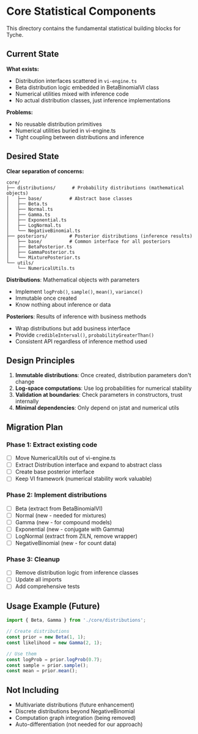 # Core Statistical Components

This directory contains the fundamental statistical building blocks for Tyche.

## Current State

**What exists:**
- Distribution interfaces scattered in `vi-engine.ts`
- Beta distribution logic embedded in BetaBinomialVI class
- Numerical utilities mixed with inference code
- No actual distribution classes, just inference implementations

**Problems:**
- No reusable distribution primitives
- Numerical utilities buried in vi-engine.ts
- Tight coupling between distributions and inference

## Desired State

**Clear separation of concerns:**
```
core/
├── distributions/      # Probability distributions (mathematical objects)
│   ├── base/          # Abstract base classes
│   ├── Beta.ts
│   ├── Normal.ts
│   ├── Gamma.ts
│   ├── Exponential.ts
│   ├── LogNormal.ts
│   └── NegativeBinomial.ts
├── posteriors/        # Posterior distributions (inference results)
│   ├── base/          # Common interface for all posteriors
│   ├── BetaPosterior.ts
│   ├── GammaPosterior.ts
│   └── MixturePosterior.ts
└── utils/
    └── NumericalUtils.ts
```

**Distributions**: Mathematical objects with parameters
- Implement `logProb()`, `sample()`, `mean()`, `variance()`
- Immutable once created
- Know nothing about inference or data

**Posteriors**: Results of inference with business methods  
- Wrap distributions but add business interface
- Provide `credibleInterval()`, `probabilityGreaterThan()`
- Consistent API regardless of inference method used

## Design Principles

1. **Immutable distributions**: Once created, distribution parameters don't change
2. **Log-space computations**: Use log probabilities for numerical stability
3. **Validation at boundaries**: Check parameters in constructors, trust internally
4. **Minimal dependencies**: Only depend on jstat and numerical utils

## Migration Plan

### Phase 1: Extract existing code
- [ ] Move NumericalUtils out of vi-engine.ts
- [ ] Extract Distribution interface and expand to abstract class
- [ ] Create base posterior interface
- [ ] Keep VI framework (numerical stability work valuable)

### Phase 2: Implement distributions
- [ ] Beta (extract from BetaBinomialVI)
- [ ] Normal (new - needed for mixtures)
- [ ] Gamma (new - for compound models)
- [ ] Exponential (new - conjugate with Gamma)
- [ ] LogNormal (extract from ZILN, remove wrapper)
- [ ] NegativeBinomial (new - for count data)

### Phase 3: Cleanup
- [ ] Remove distribution logic from inference classes
- [ ] Update all imports
- [ ] Add comprehensive tests

## Usage Example (Future)

```typescript
import { Beta, Gamma } from './core/distributions';

// Create distributions
const prior = new Beta(1, 1);
const likelihood = new Gamma(2, 1);

// Use them
const logProb = prior.logProb(0.7);
const sample = prior.sample();
const mean = prior.mean();
```

## Not Including

- Multivariate distributions (future enhancement)
- Discrete distributions beyond NegativeBinomial
- Computation graph integration (being removed)
- Auto-differentiation (not needed for our approach)